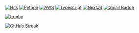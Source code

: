 [![Hits](https://hits.seeyoufarm.com/api/count/incr/badge.svg?url=https%3A%2F%2Fgithub.com%2FCody-geekdive)](https://github.com/Cody-geekdive)
[![Python](https://img.shields.io/badge/Python-3766AB?style=flat-square&logo=Python&logoColor=white)](https://www.python.org)
[![AWS](https://img.shields.io/badge/AWS-DB4455?style=flat-square&logo=Amazon%20AWS&logoColor=white)](https://aws.amazon.com/)
[![Typescript](https://img.shields.io/badge/TypeScript-719af4?style=flat-square&logo=Typescript&logoColor=white)](https://typescriptlang.org)
[![NextJS](https://img.shields.io/badge/NextJS-000000?style=flat-square&logo=Next.js&logoColor=white)](https://nextjs.org)
[![Gmail Badge](https://img.shields.io/badge/-Gmail-d14836?style=flat-square&logo=Gmail&logoColor=white&link=mailto:mistyindigo7@gmail.com)](mailto:mistyindigo7@gmail.com)

[![trophy](https://github-profile-trophy.vercel.app/?username=mistyindigo7&theme=chalk&row=2&column=5)](https://github.com/ryo-ma/github-profile-trophy)

[![GitHub Streak](https://github-readme-streak-stats.herokuapp.com?user=mistyindigo7&theme=dark)](https://git.io/streak-stats)

